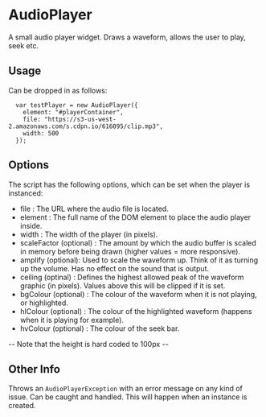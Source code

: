 # AudioPlayer
A small audio player widget. Draws a waveform, allows the user to play, seek etc.

## Usage
Can be dropped in as follows:

```
  var testPlayer = new AudioPlayer({
    element: "#playerContainer",
    file: "https://s3-us-west-2.amazonaws.com/s.cdpn.io/616095/clip.mp3",
    width: 500
  });
```

## Options
The script has the following options, which can be set when the player is instanced:

* file : The URL where the audio file is located.
* element : The full name of the DOM element to place the audio player inside.
* width : The width of the player (in pixels).
* scaleFactor (optional) : The amount by which the audio buffer is scaled in memory before being drawn (higher values = more responsive).
* amplify (optional): Used to scale the waveform up. Think of it as turning up the volume. Has no effect on the sound that is output.
* ceiling (optinal) : Defines the highest allowed peak of the waveform graphic (in pixels). Values above this will be clipped if it is set.
* bgColour (optional) : The colour of the waveform when it is not playing, or highlighted.
* hlColour (optional) : The colour of the highlighted waveform (happens when it is playing for example).
* hvColour (optional) : The colour of the seek bar.

-- Note that the height is hard coded to 100px --

## Other Info
Throws an `AudioPlayerException` with an error message on any kind of issue. Can be caught and handled. This will happen when an instance is created.